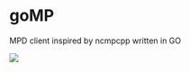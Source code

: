 # goMP
 MPD client inspired by ncmpcpp written in GO

![](https://img.shields.io/badge/status-wip-red)
